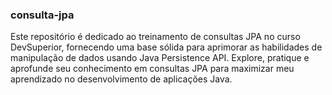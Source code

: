 ### consulta-jpa

Este repositório é dedicado ao treinamento de consultas JPA no curso DevSuperior, fornecendo uma base sólida para aprimorar as habilidades de manipulação de dados usando Java Persistence API. Explore, pratique e aprofunde seu conhecimento em consultas JPA para maximizar meu aprendizado no desenvolvimento de aplicações Java.
